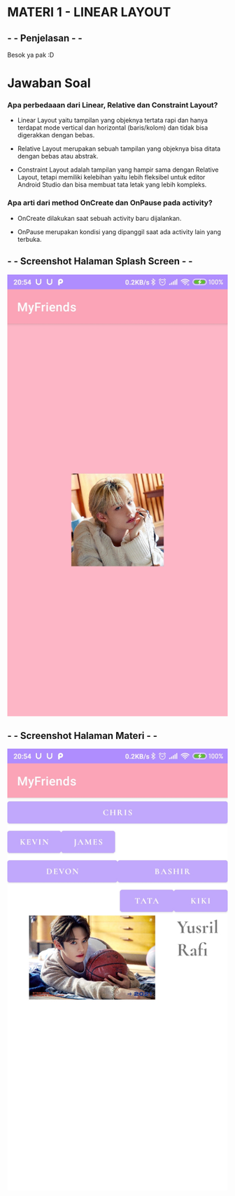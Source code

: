 # MATERI 1 - LINEAR LAYOUT

## - - Penjelasan - -
Besok ya pak :D


# Jawaban Soal

### Apa perbedaaan dari Linear, Relative dan Constraint Layout?

- Linear Layout yaitu tampilan yang objeknya tertata rapi dan hanya terdapat mode vertical dan horizontal (baris/kolom) dan tidak bisa digerakkan dengan bebas.

- Relative Layout merupakan sebuah tampilan yang objeknya bisa ditata dengan bebas atau abstrak.

- Constraint Layout adalah tampilan yang hampir sama dengan Relative Layout, tetapi memiliki kelebihan yaitu lebih fleksibel untuk editor Android Studio dan bisa membuat tata letak yang lebih kompleks.


### Apa arti dari method OnCreate dan OnPause pada activity?

- OnCreate dilakukan saat sebuah activity baru dijalankan.

- OnPause merupakan kondisi yang dipanggil saat ada activity lain yang terbuka.


## - - Screenshot Halaman Splash Screen - -
![Alt Text](https://github.com/christianykyo/Materi1_LinearLayout/blob/master/1.1%20Splash.jpg)

## - - Screenshot Halaman Materi - -
![Alt Text](https://github.com/christianykyo/Materi1_LinearLayout/blob/master/1.2%20Materi.jpg)

